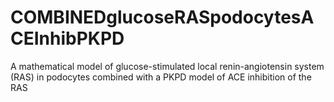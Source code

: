 # COMBINEDglucoseRASpodocytesACEInhibPKPD
A mathematical model of glucose-stimulated local renin-angiotensin system (RAS) in podocytes combined with a PKPD model of ACE inhibition of the RAS
